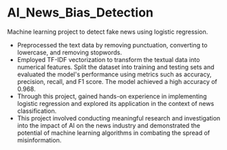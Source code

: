 # AI_News_Bias_Detection
 Machine learning project to detect fake news using logistic regression.

- Preprocessed the text data by removing punctuation, converting to lowercase, and removing stopwords. 
- Employed TF-IDF vectorization to transform the textual data into numerical features. Split the dataset into training and testing sets and evaluated the model's performance using metrics such as accuracy, precision, recall, and F1 score. The model achieved a high accuracy of 0.968.
- Through this project, gained hands-on experience in implementing logistic regression and explored its application in the context of news classification. 
- This project involved conducting meaningful research and investigation into the impact of AI on the news industry and demonstrated the potential of machine learning algorithms in combating the spread of misinformation.
